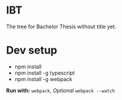 # IBT
The tree for Bachelor Thesis without title yet.

# Dev setup
* npm install
* npm install -g typescript
* npm install -g webpack

**Run with:** `webpack`, *Optional* `webpack --watch`